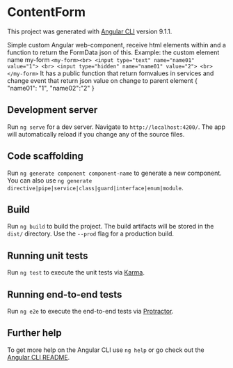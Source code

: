 # ContentForm

This project was generated with [Angular CLI](https://github.com/angular/angular-cli) version 9.1.1.

Simple custom Angular web-component, receive html elements within <ng-content> and a function to return the FormData json of this. Example: the custom element name my-form 
  `<my-form><br>
    <input type="text" name="name01" value="1"> <br>
    <input type="hidden" name="name01" value="2"> <br>
  </my-form>`
  It has a public function that return fomvalues in services and change event that return json value on change to parent element 
  { "name01": "1", "name02":"2" }

## Development server

Run `ng serve` for a dev server. Navigate to `http://localhost:4200/`. The app will automatically reload if you change any of the source files.

## Code scaffolding

Run `ng generate component component-name` to generate a new component. You can also use `ng generate directive|pipe|service|class|guard|interface|enum|module`.

## Build

Run `ng build` to build the project. The build artifacts will be stored in the `dist/` directory. Use the `--prod` flag for a production build.

## Running unit tests

Run `ng test` to execute the unit tests via [Karma](https://karma-runner.github.io).

## Running end-to-end tests

Run `ng e2e` to execute the end-to-end tests via [Protractor](http://www.protractortest.org/).

## Further help

To get more help on the Angular CLI use `ng help` or go check out the [Angular CLI README](https://github.com/angular/angular-cli/blob/master/README.md).
